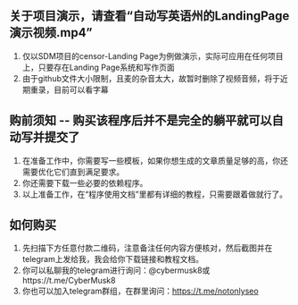 ## 关于项目演示，请查看“自动写英语州的LandingPage演示视频.mp4”
1. 仅以SDM项目的censor-Landing Page为例做演示，实际可应用在任何项目上，只要存在Landing Page系统和写作页面
2. 由于github文件大小限制，且麦的杂音太大，故暂时删除了视频音频，将于近期重录，目前可以看字幕

## 购前须知 -- 购买该程序后并不是完全的躺平就可以自动写并提交了
1. 在准备工作中，你需要写一些模板，如果你想生成的文章质量足够的高，你还需要优化它们直到满足要求。
2. 你还需要下载一些必要的依赖程序。
3. 以上准备工作，在“程序使用文档”里都有详细的教程，只需要跟着做就行了。

## 如何购买
1. 先扫描下方任意付款二维码，注意备注任何内容方便核对，然后截图并在telegram上发给我，我会给你下载链接和教程文档。
2. 你可以私聊我的telegram进行询问：@cybermusk8或https://t.me/CyberMusk8
3. 你也可以加入telegram群组，在群里询问：https://t.me/notonlyseo
